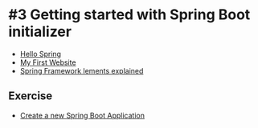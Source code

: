 # #3 Getting started with Spring Boot initializer

* [Hello Spring](https://github.com/StudentsAdministration/03_hello_spring/blob/master/README.md)
* [My First Website](https://github.com/StudentsAdministration/03_my_first_website)
* [Spring Framework lements explained](https://github.com/StudentsAdministration/03_spring_framework_elements_explained/blob/master/README.md)
<!--* [My First Website](https://github.com/dat17v1/2_03_my_first_website/blob/master/README.md)-->

## Exercise
* [Create a new Spring Boot Application](https://github.com/StudentsAdministration/03_create_spring_application/blob/master/README.md)

<!--* [Getting Started guide with IntelliJ IDEA](https://spring.io/guides/gs/intellij-idea/)-->
<!-- * [tutorialspoint - spring](https://www.tutorialspoint.com/spring/index.htm) -->


